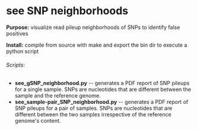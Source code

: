 # see SNP neighborhoods
**Purpose:** visualize read pileup neighborhoods of SNPs to identify false positives


**Install:**
compile from source with make and export the bin dir to execute a python script


###### Scripts:
* **see_gSNP_neighborhood.py** -- generates a PDF report of SNP pileups for a single sample. SNPs are nucleotides that are different between the sample and the reference genome.
* **see_sample-pair_SNP_neighborhood.py** -- generates a PDF report of SNP pileups for a pair of samples. SNPs are nucleotides that are different between the two samples irrespective of the reference genome's content.
